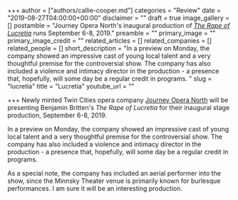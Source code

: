 +++
author = ["authors/callie-cooper.md"]
categories = "Review"
date = "2019-08-27T04:00:00+00:00"
disclaimer = ""
draft = true
image_gallery = []
postamble = "Journey Opera North's inaugural production of [_The Rape of Lucretia_](https://minnskytheatre.tix.com/Schedule.aspx?OrgNum=5205&ActCode=166427) runs September 6-8, 2019."
preamble = ""
primary_image = ""
primary_image_credit = ""
related_articles = []
related_companies = []
related_people = []
short_description = "In a preview on Monday, the company showed an impressive cast of young local talent and a very thoughtful premise for the controversial show. The company has also included a violence and intimacy director in the production - a presence that, hopefully, will some day be a regular credit in programs. "
slug = "lucretia"
title = "Lucretia"
youtube_url = ""

+++
Newly minted Twin Cities opera company [Journey Opera North](https://www.journeynorthopera.com/) will be presenting Benjamin Britten's _The Rape of Lucretia_ for their inaugural stage production, September 6-8, 2019.

In a preview on Monday, the company showed an impressive cast of young local talent and a very thoughtful premise for the controversial show. The company has also included a violence and intimacy director in the production - a presence that, hopefully, will some day be a regular credit in programs.

As a special note, the company has included an aerial performer into the show, since the Minnsky Theater venue is primarily known for burlesque performances. I am sure it will be an interesting production.